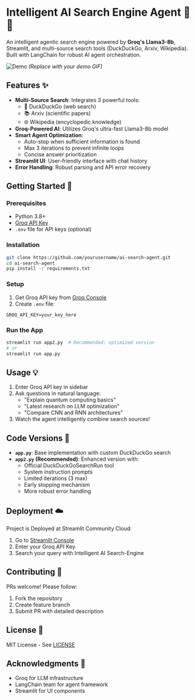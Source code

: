 # Intelligent AI Search Engine Agent 🤖🔎

An intelligent agentic search engine powered by **Groq's Llama3-8b**, Streamlit, and multi-source search tools (DuckDuckGo, Arxiv, Wikipedia). Built with LangChain for robust AI agent orchestration.

![Demo](https://via.placeholder.com/800x400?text=Streamlit+Interface+Demo) *(Replace with your demo GIF)*

## Features ✨
- **Multi-Source Search**: Integrates 3 powerful tools:
  - 🦆 DuckDuckGo (web search)
  - 📚 Arxiv (scientific papers)
  - 🌐 Wikipedia (encyclopedic knowledge)
- **Groq-Powered AI**: Utilizes Groq's ultra-fast Llama3-8b model
- **Smart Agent Optimization**:
  - Auto-stop when sufficient information is found
  - Max 3 iterations to prevent infinite loops
  - Concise answer prioritization
- **Streamlit UI**: User-friendly interface with chat history
- **Error Handling**: Robust parsing and API error recovery

## Getting Started 🚀

### Prerequisites
- Python 3.8+
- [Groq API Key](https://console.groq.com/)
- `.env` file for API keys (optional)

### Installation
```bash
git clone https://github.com/yourusername/ai-search-agent.git
cd ai-search-agent
pip install -r requirements.txt
```

### Setup
1. Get Groq API key from [Groq Console](https://console.groq.com/)
2. Create `.env` file:
```env
GROQ_API_KEY=your_key_here
```

### Run the App
```bash
streamlit run app2.py  # Recommended: optimized version
# or
streamlit run app.py
```

## Usage 💡
1. Enter Groq API key in sidebar
2. Ask questions in natural language:
   - "Explain quantum computing basics"
   - "Latest research on LLM optimization"
   - "Compare CNN and RNN architectures"
3. Watch the agent intelligently combine search sources!

## Code Versions 🔄
- **`app.py`**: Base implementation with custom DuckDuckGo search
- **`app2.py` (Recommended)**: Enhanced version with:
  - Official DuckDuckGoSearchRun tool
  - System instruction prompts
  - Limited iterations (3 max)
  - Early stopping mechanism
  - More robust error handling

## Deployment ☁️
Project is Deployed at Streamlit Community Cloud:

1. Go to [Streamlit Console](https://search-engine-ai-agent-mfwywkerzwtdxllpt9mhj6.streamlit.app/)
2. Enter your Groq API Key
3. Search your query with Intelligent AI Search-Engine

## Contributing 🤝
PRs welcome! Please follow:
1. Fork the repository
2. Create feature branch
3. Submit PR with detailed description

## License 📄
MIT License - See [LICENSE](LICENSE)

## Acknowledgments 🙏
- Groq for LLM infrastructure
- LangChain team for agent framework
- Streamlit for UI components
